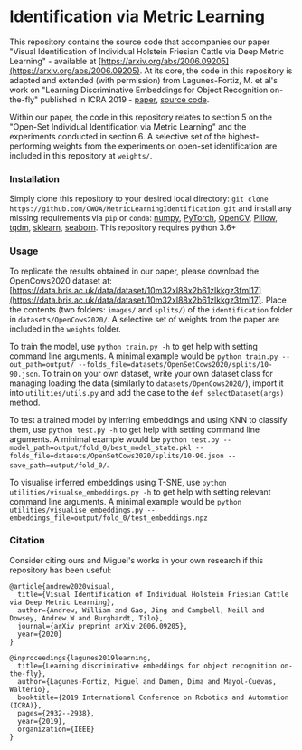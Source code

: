 # Identification via Metric Learning

This repository contains the source code that accompanies our paper "Visual Identification of Individual Holstein Friesian Cattle via Deep Metric Learning" - available at [https://arxiv.org/abs/2006.09205](https://arxiv.org/abs/2006.09205).
At its core, the code in this repository is adapted and extended (with permission) from Lagunes-Fortiz, M. et al's work on "Learning Discriminative Embeddings for Object Recognition on-the-fly" published in ICRA 2019 - [paper](https://ieeexplore.ieee.org/document/8793715), [source code](https://github.com/MikeLagunes/Supervised-Triplet-Network).

Within our paper, the code in this repository relates to section 5 on the "Open-Set Individual Identification via Metric Learning" and the experiments conducted in section 6.
A selective set of the highest-performing weights from the experiments on open-set identification are included in this repository at `weights/`.

### Installation

Simply clone this repository to your desired local directory: `git clone https://github.com/CWOA/MetricLearningIdentification.git` and
install any missing requirements via `pip` or `conda`: [numpy](https://pypi.org/project/numpy/), [PyTorch](https://pytorch.org/), [OpenCV](https://pypi.org/project/opencv-python/), [Pillow](https://pypi.org/project/Pillow/), [tqdm](https://pypi.org/project/tqdm/), [sklearn](https://pypi.org/project/scikit-learn/), [seaborn](https://pypi.org/project/seaborn/).
This repository requires python 3.6+

### Usage

To replicate the results obtained in our paper, please download the OpenCows2020 dataset at: [https://data.bris.ac.uk/data/dataset/10m32xl88x2b61zlkkgz3fml17](https://data.bris.ac.uk/data/dataset/10m32xl88x2b61zlkkgz3fml17).
Place the contents (two folders: `images/` and `splits/`) of the `identification` folder in `datasets/OpenCows2020/`.
A selective set of weights from the paper are included in the `weights` folder.

To train the model, use `python train.py -h` to get help with setting command line arguments. 
A minimal example would be `python train.py --out_path=output/ --folds_file=datasets/OpenSetCows2020/splits/10-90.json`.
To train on your own dataset, write your own dataset class for managing loading the data (similarly to `datasets/OpenCows2020/`), import it into `utilities/utils.py` and add the case to the `def selectDataset(args)` method.

To test a trained model by inferring embeddings and using KNN to classify them, use `python test.py -h` to get help with setting command line arguments.
A minimal example would be `python test.py --model_path=output/fold_0/best_model_state.pkl --folds_file=datasets/OpenSetCows2020/splits/10-90.json --save_path=output/fold_0/`.

To visualise inferred embeddings using T-SNE, use `python utilities/visualse_embeddings.py -h` to get help with setting relevant command line arguments.
A minimal example would be `python utilities/visualise_embeddings.py --embeddings_file=output/fold_0/test_embeddings.npz`

### Citation

Consider citing ours and Miguel's works in your own research if this repository has been useful:
```
@article{andrew2020visual,
  title={Visual Identification of Individual Holstein Friesian Cattle via Deep Metric Learning},
  author={Andrew, William and Gao, Jing and Campbell, Neill and Dowsey, Andrew W and Burghardt, Tilo},
  journal={arXiv preprint arXiv:2006.09205},
  year={2020}
}

@inproceedings{lagunes2019learning,
  title={Learning discriminative embeddings for object recognition on-the-fly},
  author={Lagunes-Fortiz, Miguel and Damen, Dima and Mayol-Cuevas, Walterio},
  booktitle={2019 International Conference on Robotics and Automation (ICRA)},
  pages={2932--2938},
  year={2019},
  organization={IEEE}
}
```

